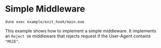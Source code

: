 # Simple Middleware

```
dune exec example/exit_hook/main.exe
```

This example shows how to implement a simple middleware. It implements an `Reject UA` middleware that rejects request if the User-Agent contains `"MSIE"`.
